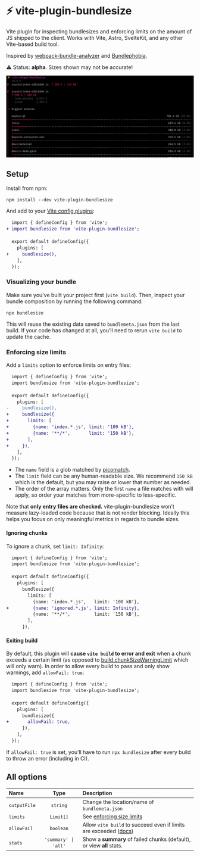 # ⚡ vite-plugin-bundlesize

Vite plugin for inspecting bundlesizes and enforcing limits on the amount of JS shipped to the client. Works with Vite, Astro, SvelteKit, and any other Vite-based build tool.

Inspired by [webpack-bundle-analyzer](https://github.com/webpack-contrib/webpack-bundle-analyzer) and [Bundlephobia](https://bundlephobia.com/).

⚠️ Status: **alpha**. Sizes shown may not be accurate!

![screenshot](./docs/images/vite-plugin-bundlesize.png)

## Setup

Install from npm:

```
npm install --dev vite-plugin-bundlesize
```

And add to your [Vite config plugins](https://vitejs.dev/config/shared-options.html#plugins):

```diff
  import { defineConfig } from 'vite';
+ import bundlesize from 'vite-plugin-bundlesize';

  export default defineConfig({
    plugins: [
+     bundlesize(),
    ],
  });
```

### Visualizing your bundle

Make sure you’ve built your project first (`vite build`). Then, inspect your bundle composition by running the following command:

```
npx bundlesize
```

This will reuse the existing data saved to `bundlemeta.json` from the last build. If your code has changed at all, you’ll need to rerun `vite build` to update the cache.

### Enforcing size limits

Add a `limits` option to enforce limits on entry files:

```diff
  import { defineConfig } from 'vite';
  import bundlesize from 'vite-plugin-bundlesize';

  export default defineConfig({
    plugins: [
-     bundlesize(),
+     bundlesize({
+       limits: [
+         {name: 'index.*.js', limit: '100 kB'},
+         {name: '**/*',       limit: '150 kB'},
+       ],
+     }),
    ],
  });
```

- The `name` field is a glob matched by [picomatch](https://github.com/micromatch/picomatch).
- The `limit` field can be any human-readable size. We recommend `150 kB` which is the default, but you may raise or lower that number as needed.
- The order of the array matters. Only the first `name` a file matches with will apply, so order your matches from more-specific to less-specific.

Note that **only entry files are checked.** vite-plugin-bundlesize won’t measure lazy-loaded code because that is not render blocking. Ideally this helps you focus on only meaningful metrics in regards to bundle sizes.

#### Ignoring chunks

To ignore a chunk, set `limit: Infinity`:

```diff
  import { defineConfig } from 'vite';
  import bundlesize from 'vite-plugin-bundlesize';

  export default defineConfig({
    plugins: [
      bundlesize({
        limits: [
          {name: 'index.*.js',   limit: '100 kB'},
+         {name: 'ignored.*.js', limit: Infinity},
          {name: '**/*',         limit: '150 kB'},
        ],
      }),
```

#### Exiting build

By default, this plugin will **cause `vite build` to error and exit** when a chunk exceeds a certain limit (as opposed to [build.chunkSizeWarningLimit](https://vitejs.dev/config/build-options.html#build-chunksizewarninglimit) which will only warn). In order to allow every build to pass and only show warnings, add `allowFail: true`:

```diff
  import { defineConfig } from 'vite';
  import bundlesize from 'vite-plugin-bundlesize';

  export default defineConfig({
    plugins: [
      bundlesize({
+       allowFail: true,
      }),
    ],
  });
```

If `allowFail: true` is set, you’ll have to run `npx bundlesize` after every build to throw an error (including in CI).

## All options

| Name         |         Type         | Description                                                                        |
| :----------- | :------------------: | :--------------------------------------------------------------------------------- |
| `outputFile` |       `string`       | Change the location/name of `bundlemeta.json`                                      |
| `limits`     |      `Limit[]`       | See [enforcing size limits](#enforcing-size-limits)                                |
| `allowFail`  |      `boolean`       | Allow `vite build` to succeed even if limits are exceeded ([docs](#exiting-build)) |
| `stats`      | `'summary' \| 'all'` | Show a **summary** of failed chunks (default), or view **all** stats.              |
